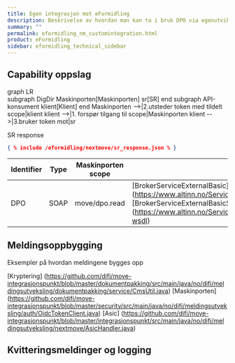 ```yaml
---
title: Egen integrasjon mot eFormidling
description: Beskrivelse av hvordan man kan ta i bruk DPO via egenutviklet kode
summary: ""
permalink: eformidling_nm_customintegration.html
product: eFormidling
sidebar: eformidling_technical_sidebar
---
```


## Capability oppslag

<div class="mermaid">

graph LR  
  subgraph DigDir
    Maskinporten[Maskinporten]
    sr[SR]
  end
  subgraph API-konsument
     klient[Klient]
  end
  Maskinporten -->|2.utsteder token med tildelt scope|klient
  klient -->|1. forspør tilgang til scope|Maskinporten
  klient -->|3.bruker token mot|sr

</div>



SR response
```json
{ % include /eformidling/nextmove/sr_response.json % }
```

| Identifier | Type        | Maskinporten scope  | Wsdl| Tjenestebeskrivelse |
| -----------|-------------|---------------------|-----|---------------------|
| DPO        | SOAP        | move/dpo.read       | [BrokerServiceExternalBasic] (https://www.altinn.no/ServiceEngineExternal/BrokerServiceExternalBasic.svc?wsdl) <br> [BrokerServiceExternalBasicStreamed] (https://www.altinn.no/ServiceEngineExternal/BrokerServiceExternalBasicStreamed.svc?wsdl) |[Brokerservice dokumentasjon] https://altinn.github.io/docs/api/soap/grensesnitt/#brokerservice-formidlingstjenester-ws |
 		

## Meldingsoppbygging

Eksempler på hvordan meldingene bygges opp

[Kryptering] (https://github.com/difi/move-integrasjonspunkt/blob/master/dokumentpakking/src/main/java/no/difi/meldingsutveksling/dokumentpakking/service/CmsUtil.java)
[Maskinporten] (https://github.com/difi/move-integrasjonspunkt/blob/master/security/src/main/java/no/difi/meldingsutveksling/auth/OidcTokenClient.java)
[Asic] (https://github.com/difi/move-integrasjonspunkt/blob/master/integrasjonspunkt/src/main/java/no/difi/meldingsutveksling/nextmove/AsicHandler.java)

## Kvitteringsmeldinger og logging